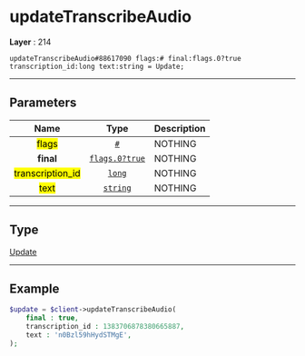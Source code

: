 # updateTranscribeAudio

**Layer** : 214

```tl
updateTranscribeAudio#88617090 flags:# final:flags.0?true transcription_id:long text:string = Update;
```

---

## Parameters

| Name | Type | Description |
| :---: | :---: | :--- |
| <mark>flags</mark> | [`#`](type/#) | NOTHING |
| **final** | [`flags.0?true`](type/true) | NOTHING |
| <mark>transcription_id</mark> | [`long`](type/long) | NOTHING |
| <mark>text</mark> | [`string`](type/string) | NOTHING |

---

## Type

[Update](type/Update)

---

## Example

```php
$update = $client->updateTranscribeAudio(
	final : true,
	transcription_id : 1383706878380665887,
	text : 'n0Bzl59hHydSTMgE',
);
```